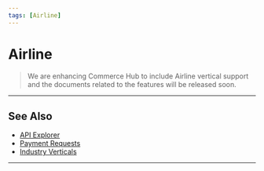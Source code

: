 ```yaml
---
tags: [Airline]
---
```


# Airline

<!-- theme: danger -->
> We are enhancing Commerce Hub to include Airline vertical support and the documents related to the features will be released soon.

---

## See Also

- [API Explorer](../api/?type=post&path=/payments-vas/v1/accounts/verification)
- [Payment Requests](?path=docs/Resources/API-Documents/Payments/Payments.md)
- [Industry Verticals](?path=docs/Resources/Guides/Industry-Verticals/Industry-Verticals.md)

---
